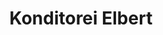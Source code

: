 ---
title: "Konditorei Elbert"
url: /bad-neustadt-an-der-saale/konditorei-elbert/
shop: Konditorei
---